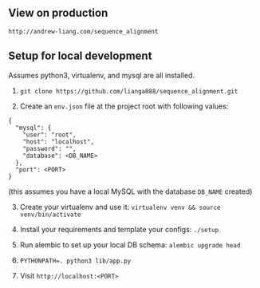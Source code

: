 ## View on production
`http://andrew-liang.com/sequence_alignment`


## Setup for local development

Assumes python3, virtualenv, and mysql are all installed.

1. `git clone https://github.com/lianga888/sequence_alignment.git`

2. Create an `env.json` file at the project root with following 
values:

```
{
  "mysql": {
    "user": "root",
    "host": "localhost",
    "password": "",
    "database": <DB_NAME>
  },
  "port": <PORT>
}
```

(this assumes you have a local MySQL with the database `DB_NAME` created)

3. Create your virtualenv and use it: `virtualenv venv && source venv/bin/activate`

4. Install your requirements and template your configs: `./setup`

5. Run alembic to set up your local DB schema: `alembic upgrade head`

6. `PYTHONPATH=. python3 lib/app.py`

7. Visit `http://localhost:<PORT>`  